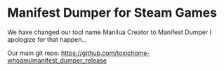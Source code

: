 # Manifest Dumper for Steam Games
We have changed our tool name Manilua Creator to Manifest Dumper
I apologize for that happen...


Our main git repo.
https://github.com/toxichome-whoami/manifest_dumper_release
